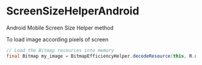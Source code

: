 # ScreenSizeHelperAndroid
Android Mobile Screen Size Helper method

To load image according pixels of screen

```java
// Load the Bitmap resources into memory
final Bitmap my_image = BitmapEfficiencyHelper.decodeResource(this, R.drawable.your_image, screenWidth,  screenHeight);
```
